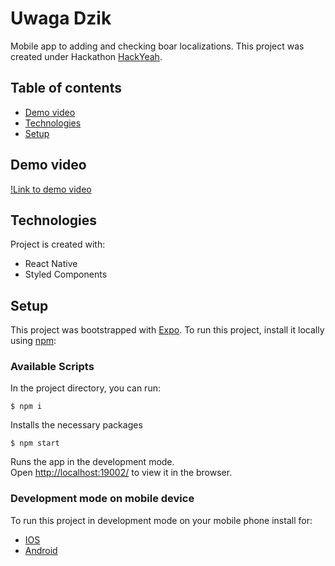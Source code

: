 # Uwaga Dzik
Mobile app to adding and checking boar localizations. This project was created under Hackathon [HackYeah](https://hackyeah.pl/).

## Table of contents
* [Demo video](#demo)
* [Technologies](#technologies)
* [Setup](#setup)

## Demo video
[!Link to demo video](https://www.youtube.com/watch?v=IpjO-MXOHNI)

## Technologies
Project is created with:
* React Native
* Styled Components

## Setup
This project was bootstrapped with [Expo](https://expo.io/).
To run this project, install it locally using [npm](https://www.npmjs.com):

### Available Scripts

In the project directory, you can run:

```
$ npm i
```

Installs the necessary packages

```
$ npm start
```

Runs the app in the development mode.<br />
Open [http://localhost:19002/](http://localhost:19002/) to view it in the browser.

### Development mode on mobile device

To run this project in development mode on your mobile phone install for:
* [IOS](https://apps.apple.com/pl/app/expo-client/id982107779)
* [Android](https://play.google.com/store/apps/details?id=host.exp.exponent)

